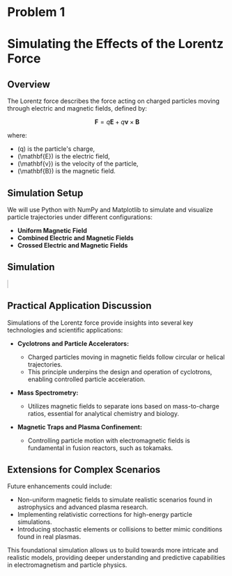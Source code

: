 # Problem 1
# Simulating the Effects of the Lorentz Force

## Overview

The Lorentz force describes the force acting on charged particles moving through electric and magnetic fields, defined by:

$$
\mathbf{F} = q\mathbf{E} + q\mathbf{v} \times \mathbf{B}
$$

where:
- \(q\) is the particle's charge,
- \(\mathbf{E}\) is the electric field,
- \(\mathbf{v}\) is the velocity of the particle,
- \(\mathbf{B}\) is the magnetic field.

## Simulation Setup

We will use Python with NumPy and Matplotlib to simulate and visualize particle trajectories under different configurations:

- **Uniform Magnetic Field**
- **Combined Electric and Magnetic Fields**
- **Crossed Electric and Magnetic Fields**

## Simulation

<!DOCTYPE html>
<html lang="en">
<head>
    <meta charset="UTF-8">
    <meta name="viewport" content="width=device-width, initial-scale=1.0">
    <title>Lorentz Force Simulation</title>
    <style>
        canvas { border: 1px solid #ccc; }
    </style>
</head>
<body>
<canvas id="simulationCanvas" width="740" height="800"></canvas>

<script>
const canvas = document.getElementById('simulationCanvas');
const ctx = canvas.getContext('2d');

// Constants
const q = 1.6e-19;  // Coulombs
const m = 9.1e-31;  // kg
const dt = 1e-11;   // s
const steps = 10000;

// Initial conditions
let r = {x: 400, y: 300};
let v = {x: 1e6, y: 0};

// Fields
const E = {x: 0, y: 0};
const B = 0.1;  // Tesla, perpendicular to plane

function lorentzForce(v, E, B, q) {
    return {
        x: q * (E.x + v.y * B),
        y: q * (E.y - v.x * B)
    };
}

function runSimulation() {
    ctx.clearRect(0, 0, canvas.width, canvas.height);
    ctx.beginPath();
    ctx.moveTo(r.x, r.y);

    for (let i = 0; i < steps; i++) {
        const a = lorentzForce(v, E, B, q);
        v.x += (a.x / m) * dt;
        v.y += (a.y / m) * dt;
        r.x += v.x * dt * 1e-5; // scaled for visualization
        r.y += v.y * dt * 1e-5;
        ctx.lineTo(r.x, r.y);
    }

    ctx.strokeStyle = '#007BFF';
    ctx.stroke();
}

runSimulation();
</script>
</body>
</html>

## Practical Application Discussion

Simulations of the Lorentz force provide insights into several key technologies and scientific applications:

- **Cyclotrons and Particle Accelerators:**
  - Charged particles moving in magnetic fields follow circular or helical trajectories.
  - This principle underpins the design and operation of cyclotrons, enabling controlled particle acceleration.

- **Mass Spectrometry:**
  - Utilizes magnetic fields to separate ions based on mass-to-charge ratios, essential for analytical chemistry and biology.

- **Magnetic Traps and Plasma Confinement:**
  - Controlling particle motion with electromagnetic fields is fundamental in fusion reactors, such as tokamaks.

## Extensions for Complex Scenarios

Future enhancements could include:

- Non-uniform magnetic fields to simulate realistic scenarios found in astrophysics and advanced plasma research.
- Implementing relativistic corrections for high-energy particle simulations.
- Introducing stochastic elements or collisions to better mimic conditions found in real plasmas.

This foundational simulation allows us to build towards more intricate and realistic models, providing deeper understanding and predictive capabilities in electromagnetism and particle physics.

